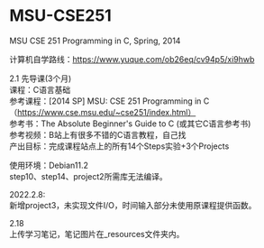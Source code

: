 # MSU-CSE251
MSU CSE 251 Programming in C, Spring, 2014

计算机自学路线：https://www.yuque.com/ob26eq/cv94p5/xi9hwb  

2.1 先导课(3个月)  
课程：C语言基础  
参考课程：[2014 SP] MSU: CSE 251 Programming in C（https://www.cse.msu.edu/~cse251/index.html）  
参考书：The Absolute Beginner's Guide to C (或其它C语言参考书)  
参考视频：B站上有很多不错的C语言教程，自己找  
产出目标：完成课程站点上的所有14个Steps实验+3个Projects  

使用环境：Debian11.2  
step10、step14、project2所需库无法编译。  

2022.2.8:  
新增project3，未实现文件I/O，时间输入部分未使用原课程提供函数。  

2.18  
上传学习笔记，笔记图片在_resources文件夹内。  